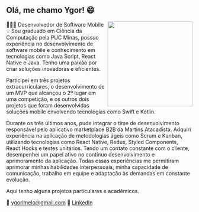 ## Olá, me chamo Ygor! 😄

<img align='right' src="https://media.giphy.com/media/du3J3cXyzhj75IOgvA/giphy.gif" width="230">

👨🏻‍💻 Desenvolvedor de Software Mobile <br/>
💡 Sou graduado em Ciência da Computação pela PUC Minas, possuo experiência no desenvolvimento de software mobile e conhecimento em tecnologias como Java Script, React Native e Java. Tenho uma paixão por criar soluções inovadoras e eficientes.

Participei em três projetos extracurriculares, o desenvolvimento de um MVP que alcançou o 2º lugar em uma competição, e os outros dois projetos que foram desenvolvidas soluções mobile envolvendo tecnologias como Swift e Kotlin.

Durante os três últimos anos, pude integrar o time de desenvolvimento responsável pelo aplicativo marketplace B2B da Martins Atacadista. Adquiri experiência na aplicação de metodologias ágeis como Scrum e Kanban, utilizando tecnologias como React Native, Redux, Styled Components, React Hooks e testes unitários. Tendo um contato constante com o cliente, desempenhei um papel ativo no contínuo desenvolvimento e aprimoramento da aplicação. Todas essas experiências me permitiram aprimorar minhas habilidades interpessoais, minha capacidade de comunicação, trabalho em equipe e adaptação às demandas em constante evolução.

Aqui tenho alguns projetos particulares e acadêmicos.

📩 ygorlmelo@gmail.com
💼 [LinkedIn](https://www.linkedin.com/in/ygorlmelo/) <br/>

